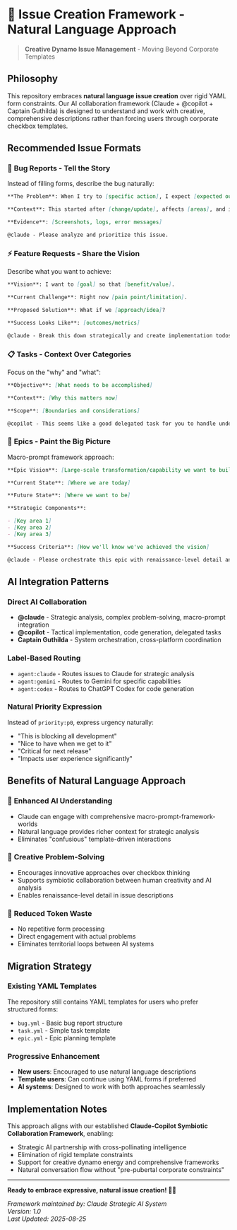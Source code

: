 # 🎯 Issue Creation Framework - Natural Language Approach

> **Creative Dynamo Issue Management** - Moving Beyond Corporate Templates

## Philosophy

This repository embraces **natural language issue creation** over rigid YAML form constraints. Our AI collaboration framework (Claude + @copilot + Captain Guthilda) is designed to understand and work with creative, comprehensive descriptions rather than forcing users through corporate checkbox templates.

## Recommended Issue Formats

### 🐛 **Bug Reports** - Tell the Story

Instead of filling forms, describe the bug naturally:

```markdown
**The Problem**: When I try to [specific action], I expect [expected outcome] but instead [actual outcome] happens.

**Context**: This started after [change/update], affects [areas], and impacts [users/systems].

**Evidence**: [Screenshots, logs, error messages]

@claude - Please analyze and prioritize this issue.
```

### ⚡ **Feature Requests** - Share the Vision

Describe what you want to achieve:

```markdown
**Vision**: I want to [goal] so that [benefit/value].

**Current Challenge**: Right now [pain point/limitation].

**Proposed Solution**: What if we [approach/idea]?

**Success Looks Like**: [outcomes/metrics]

@claude - Break this down strategically and create implementation todos.
```

### 📋 **Tasks** - Context Over Categories

Focus on the "why" and "what":

```markdown
**Objective**: [What needs to be accomplished]

**Context**: [Why this matters now]

**Scope**: [Boundaries and considerations]

@copilot - This seems like a good delegated task for you to handle under Claude's strategic guidance.
```

### 🌟 **Epics** - Paint the Big Picture

Macro-prompt framework approach:

```markdown
**Epic Vision**: [Large-scale transformation/capability we want to build]

**Current State**: [Where we are today]

**Future State**: [Where we want to be]

**Strategic Components**:

- [Key area 1]
- [Key area 2]
- [Key area 3]

**Success Criteria**: [How we'll know we've achieved the vision]

@claude - Please orchestrate this epic with renaissance-level detail and create a comprehensive strategy.
```

## AI Integration Patterns

### Direct AI Collaboration

- **@claude** - Strategic analysis, complex problem-solving, macro-prompt integration
- **@copilot** - Tactical implementation, code generation, delegated tasks
- **Captain Guthilda** - System orchestration, cross-platform coordination

### Label-Based Routing

- `agent:claude` - Routes issues to Claude for strategic analysis
- `agent:gemini` - Routes to Gemini for specific capabilities
- `agent:codex` - Routes to ChatGPT Codex for code generation

### Natural Priority Expression

Instead of `priority:p0`, express urgency naturally:

- "This is blocking all development"
- "Nice to have when we get to it"
- "Critical for next release"
- "Impacts user experience significantly"

## Benefits of Natural Language Approach

### 🧠 **Enhanced AI Understanding**

- Claude can engage with comprehensive macro-prompt-framework-worlds
- Natural language provides richer context for strategic analysis
- Eliminates "confusious" template-driven interactions

### 🚀 **Creative Problem-Solving**

- Encourages innovative approaches over checkbox thinking
- Supports symbiotic collaboration between human creativity and AI analysis
- Enables renaissance-level detail in issue descriptions

### 🔄 **Reduced Token Waste**

- No repetitive form processing
- Direct engagement with actual problems
- Eliminates territorial loops between AI systems

## Migration Strategy

### Existing YAML Templates

The repository still contains YAML templates for users who prefer structured forms:

- `bug.yml` - Basic bug report structure
- `task.yml` - Simple task template
- `epic.yml` - Epic planning template

### Progressive Enhancement

- **New users**: Encouraged to use natural language descriptions
- **Template users**: Can continue using YAML forms if preferred
- **AI systems**: Designed to work with both approaches seamlessly

## Implementation Notes

This approach aligns with our established **Claude-Copilot Symbiotic Collaboration Framework**, enabling:

- Strategic AI partnership with cross-pollinating intelligence
- Elimination of rigid template constraints
- Support for creative dynamo energy and comprehensive frameworks
- Natural conversation flow without "pre-pubertal corporate constraints"

---

**Ready to embrace expressive, natural issue creation! 🧡✨**

_Framework maintained by: Claude Strategic AI System_  
_Version: 1.0_  
_Last Updated: 2025-08-25_
